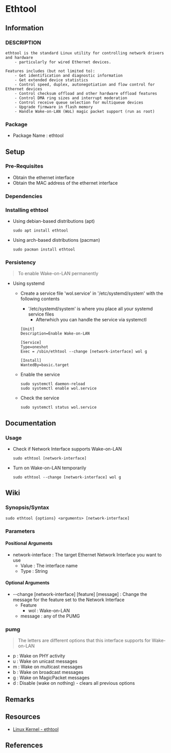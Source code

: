 # Ethtool

## Information
### DESCRIPTION
```
ethtool is the standard Linux utility for controlling network drivers and hardware
    - particularly for wired Ethernet devices.

Features includes (but not limited to):
    - Get identification and diagnostic information
    - Get extended device statistics
    - Control speed, duplex, autonegotiation and flow control for Ethernet devices
    - Control checksum offload and other hardware offload features
    - Control DMA ring sizes and interrupt moderation
    - Control receive queue selection for multiqueue devices
    - Upgrade firmware in flash memory
    - Handle Wake-on-LAN (WoL) magic packet support (run as root)
```

### Package
+ Package Name : ethtool

## Setup

### Pre-Requisites
- Obtain the ethernet interface 
- Obtain the MAC address of the ethernet interface

### Dependencies

### Installing ethtool
- Using debian-based distributions (apt)
    ```console
    sudo apt install ethtool
    ```
- Using arch-based distributions (pacman)
    ```console
    sudo pacman install ethtool
    ```

### Persistency
> To enable Wake-on-LAN permanently
- Using systemd
    - Create a service file 'wol.service' in '/etc/systemd/system' with the following contents
        - '/etc/systemd/system' is where you place all your systemd service files
            + Afterwhich you can handle the service via systemctl
        ```
        [Unit]
        Description=Enable Wake-on-LAN

        [Service]
        Type=oneshot
        Exec = /sbin/ethtool --change [network-interface] wol g

        [Install]
        WantedBy=basic.target
        ```
    - Enable the service
        ```console
        sudo systemctl daemon-reload
        sudo systemctl enable wol.service
        ```

    - Check the service
        ```console
        sudo systemctl status wol.service
        ```

## Documentation

### Usage
- Check if Network Interface supports Wake-on-LAN
    ```console
    sudo ethtool [network-interface]
    ```

- Turn on Wake-on-LAN temporarily
    ```console
    sudo ethtool --change [network-interface] wol g
    ```

## Wiki

### Synopsis/Syntax

```console
sudo ethtool {options} <arguments> [network-interface]
```

### Parameters

#### Positional Arguments

- network-interface : The target Ethernet Network Interface you want to use
    + Value : The interface name
    + Type : String

#### Optional Arguments

+ --change [network-interface] [feature] [message] : Change the message for the feature set to the Network Interface
    - Feature
        + wol : Wake-on-LAN
    - message : any of the PUMG

### pumg
> The letters are different options that this interface supports for Wake-on-LAN
+ p : Wake on PHY activity
+ u : Wake on unicast messages
+ m : Wake on multicast messages
+ b : Wake on broadcast messages
+ g : Wake on MagicPacket messages
+ d : Disable (wake on nothing) - clears all previous options

## Remarks

## Resources
+ [Linux Kernel - ethtool](https://mirrors.edge.kernel.org/pub/software/network/ethtool/)

## References

